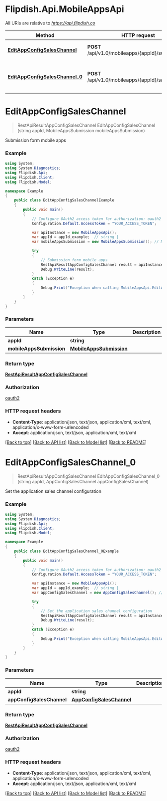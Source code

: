 # Flipdish.Api.MobileAppsApi

All URIs are relative to *https://api.flipdish.co*

Method | HTTP request | Description
------------- | ------------- | -------------
[**EditAppConfigSalesChannel**](MobileAppsApi.md#editappconfigsaleschannel) | **POST** /api/v1.0/mobileapps/{appId}/submission | Submission form mobile apps
[**EditAppConfigSalesChannel_0**](MobileAppsApi.md#editappconfigsaleschannel_0) | **POST** /api/v1.0/mobileapps/{appId}/saleschannel | Set the application sales channel configuration


<a name="editappconfigsaleschannel"></a>
# **EditAppConfigSalesChannel**
> RestApiResultAppConfigSalesChannel EditAppConfigSalesChannel (string appId, MobileAppsSubmission mobileAppsSubmission)

Submission form mobile apps

### Example
```csharp
using System;
using System.Diagnostics;
using Flipdish.Api;
using Flipdish.Client;
using Flipdish.Model;

namespace Example
{
    public class EditAppConfigSalesChannelExample
    {
        public void main()
        {
            // Configure OAuth2 access token for authorization: oauth2
            Configuration.Default.AccessToken = "YOUR_ACCESS_TOKEN";

            var apiInstance = new MobileAppsApi();
            var appId = appId_example;  // string | 
            var mobileAppsSubmission = new MobileAppsSubmission(); // MobileAppsSubmission | 

            try
            {
                // Submission form mobile apps
                RestApiResultAppConfigSalesChannel result = apiInstance.EditAppConfigSalesChannel(appId, mobileAppsSubmission);
                Debug.WriteLine(result);
            }
            catch (Exception e)
            {
                Debug.Print("Exception when calling MobileAppsApi.EditAppConfigSalesChannel: " + e.Message );
            }
        }
    }
}
```

### Parameters

Name | Type | Description  | Notes
------------- | ------------- | ------------- | -------------
 **appId** | **string**|  | 
 **mobileAppsSubmission** | [**MobileAppsSubmission**](MobileAppsSubmission.md)|  | 

### Return type

[**RestApiResultAppConfigSalesChannel**](RestApiResultAppConfigSalesChannel.md)

### Authorization

[oauth2](../README.md#oauth2)

### HTTP request headers

 - **Content-Type**: application/json, text/json, application/xml, text/xml, application/x-www-form-urlencoded
 - **Accept**: application/json, text/json, application/xml, text/xml

[[Back to top]](#) [[Back to API list]](../README.md#documentation-for-api-endpoints) [[Back to Model list]](../README.md#documentation-for-models) [[Back to README]](../README.md)

<a name="editappconfigsaleschannel_0"></a>
# **EditAppConfigSalesChannel_0**
> RestApiResultAppConfigSalesChannel EditAppConfigSalesChannel_0 (string appId, AppConfigSalesChannel appConfigSalesChannel)

Set the application sales channel configuration

### Example
```csharp
using System;
using System.Diagnostics;
using Flipdish.Api;
using Flipdish.Client;
using Flipdish.Model;

namespace Example
{
    public class EditAppConfigSalesChannel_0Example
    {
        public void main()
        {
            // Configure OAuth2 access token for authorization: oauth2
            Configuration.Default.AccessToken = "YOUR_ACCESS_TOKEN";

            var apiInstance = new MobileAppsApi();
            var appId = appId_example;  // string | 
            var appConfigSalesChannel = new AppConfigSalesChannel(); // AppConfigSalesChannel | 

            try
            {
                // Set the application sales channel configuration
                RestApiResultAppConfigSalesChannel result = apiInstance.EditAppConfigSalesChannel_0(appId, appConfigSalesChannel);
                Debug.WriteLine(result);
            }
            catch (Exception e)
            {
                Debug.Print("Exception when calling MobileAppsApi.EditAppConfigSalesChannel_0: " + e.Message );
            }
        }
    }
}
```

### Parameters

Name | Type | Description  | Notes
------------- | ------------- | ------------- | -------------
 **appId** | **string**|  | 
 **appConfigSalesChannel** | [**AppConfigSalesChannel**](AppConfigSalesChannel.md)|  | 

### Return type

[**RestApiResultAppConfigSalesChannel**](RestApiResultAppConfigSalesChannel.md)

### Authorization

[oauth2](../README.md#oauth2)

### HTTP request headers

 - **Content-Type**: application/json, text/json, application/xml, text/xml, application/x-www-form-urlencoded
 - **Accept**: application/json, text/json, application/xml, text/xml

[[Back to top]](#) [[Back to API list]](../README.md#documentation-for-api-endpoints) [[Back to Model list]](../README.md#documentation-for-models) [[Back to README]](../README.md)

